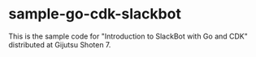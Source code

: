 # sample-go-cdk-slackbot
This is the sample code for "Introduction to SlackBot with Go and CDK" distributed at Gijutsu Shoten 7.

